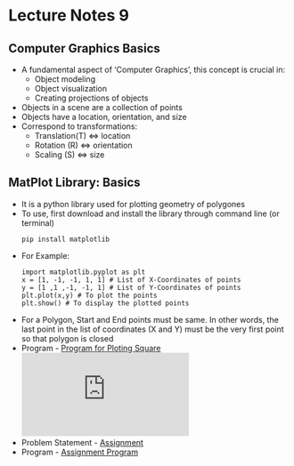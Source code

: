 # Lecture Notes 9

## Computer Graphics Basics
* A fundamental aspect of ‘Computer Graphics’, this concept is crucial in:
    * Object modeling
    * Object visualization
    * Creating projections of objects
* Objects in a scene are a collection of points
* Objects have a location, orientation, and size
* Correspond to transformations:
    * Translation(T) <=> location
    * Rotation (R) <=> orientation
    * Scaling (S) <=> size

## MatPlot Library: Basics
* It is a python library used for plotting geometry of polygones
* To use, first download and install the library through command line (or terminal)
    ```
    pip install matplotlib
    ```
* For Example:
    ```
    import matplotlib.pyplot as plt
    x = [1, -1, -1, 1, 1] # List of X-Coordinates of points
    y = [1 ,1 ,-1, -1, 1] # List of Y-Coordinates of points
    plt.plot(x,y) # To plot the points
    plt.show() # To display the plotted points
    ```
* For a Polygon, Start and End points must be same. In other words, the last point in the list of coordinates (X and Y) must be the very first point so that polygon is closed
* Program - [Program for Ploting Square](https://github.com/abhinavg916/ytcodehelp-python/blob/master/Lectures/Lecture%209/PlotingSquare.py)
![Output](https://github.com/abhinavg916/ytcodehelp-python/blob/master/Lectures/Lecture%209/PlotingSquare.py)
* Problem Statement - [Assignment](https://github.com/abhinavg916/ytcodehelp-python/blob/master/Lectures/Lecture9/Assignment.pdf)
* Program - [Assignment Program](https://github.com/abhinavg916/ytcodehelp-python/blob/master/Lectures/Lecture9/AssignmentProgram.py)
